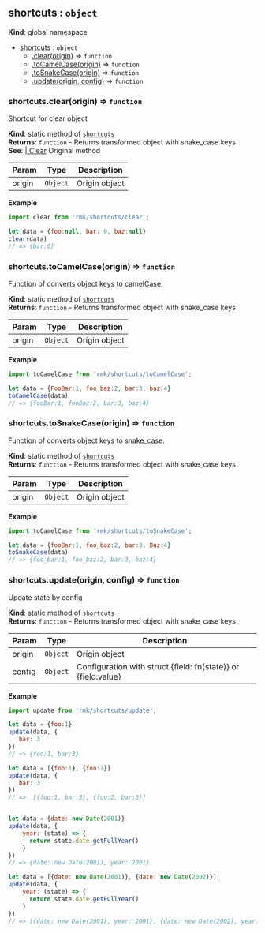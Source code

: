 <a name="shortcuts"></a>

## shortcuts : <code>object</code>
**Kind**: global namespace  

* [shortcuts](#shortcuts) : <code>object</code>
    * [.clear(origin)](#shortcuts.clear) ⇒ <code>function</code>
    * [.toCamelCase(origin)](#shortcuts.toCamelCase) ⇒ <code>function</code>
    * [.toSnakeCase(origin)](#shortcuts.toSnakeCase) ⇒ <code>function</code>
    * [.update(origin, config)](#shortcuts.update) ⇒ <code>function</code>

<a name="shortcuts.clear"></a>

### shortcuts.clear(origin) ⇒ <code>function</code>
Shortcut for clear object

**Kind**: static method of <code>[shortcuts](#shortcuts)</code>  
**Returns**: <code>function</code> - Returns transformed object with snake_case keys  
**See**: [| Clear](../actions#actions.clear) Original method  

| Param | Type | Description |
| --- | --- | --- |
| origin | <code>Object</code> | Origin object |

**Example**  
```js
import clear from 'rmk/shortcuts/clear';

let data = {foo:null, bar: 0, baz:null}
clear(data)
// => {bar:0}
```
<a name="shortcuts.toCamelCase"></a>

### shortcuts.toCamelCase(origin) ⇒ <code>function</code>
Function of converts object keys to camelCase.

**Kind**: static method of <code>[shortcuts](#shortcuts)</code>  
**Returns**: <code>function</code> - Returns transformed object with snake_case keys  

| Param | Type | Description |
| --- | --- | --- |
| origin | <code>Object</code> | Origin object |

**Example**  
```js
import toCamelCase from 'rmk/shortcuts/toCamelCase';

let data = {FooBar:1, foo_baz:2, bar:3, baz:4}
toCamelCase(data)
// => {fooBar:1, fooBaz:2, bar:3, baz:4}
```
<a name="shortcuts.toSnakeCase"></a>

### shortcuts.toSnakeCase(origin) ⇒ <code>function</code>
Function of converts object keys to snake_case.

**Kind**: static method of <code>[shortcuts](#shortcuts)</code>  
**Returns**: <code>function</code> - Returns transformed object with snake_case keys  

| Param | Type | Description |
| --- | --- | --- |
| origin | <code>Object</code> | Origin object |

**Example**  
```js
import toCamelCase from 'rmk/shortcuts/toSnakeCase';

let data = {fooBar:1, foo_baz:2, bar:3, Baz:4}
toSnakeCase(data)
// => {foo_bar:1, foo_baz:2, bar:3, baz:4}
```
<a name="shortcuts.update"></a>

### shortcuts.update(origin, config) ⇒ <code>function</code>
Update state by config

**Kind**: static method of <code>[shortcuts](#shortcuts)</code>  
**Returns**: <code>function</code> - Returns transformed object with snake_case keys  

| Param | Type | Description |
| --- | --- | --- |
| origin | <code>Object</code> | Origin object |
| config | <code>Object</code> | Configuration with struct {field: fn(state)} or {field:value} |

**Example**  
```js
import update from 'rmk/shortcuts/update';

let data = {foo:1}
update(data, {
   bar: 3
})
// => {foo:1, bar:3}

let data = [{foo:1}, {foo:2}]
update(data, {
   bar: 3
})
// =>  [{foo:1, bar:3}, {foo:2, bar:3}]


let data = {date: new Date(2001)}
update(data, {
    year: (state) => {
      return state.date.getFullYear()
    }
})
// => {date: new Date(2001), year: 2001}

let data = [{date: new Date(2001)}, {date: new Date(2002)}]
update(data, {
    year: (state) => {
      return state.date.getFullYear()
    }
})
// => [{date: new Date(2001), year: 2001}, {date: new Date(2002), year: 2002}]
```

